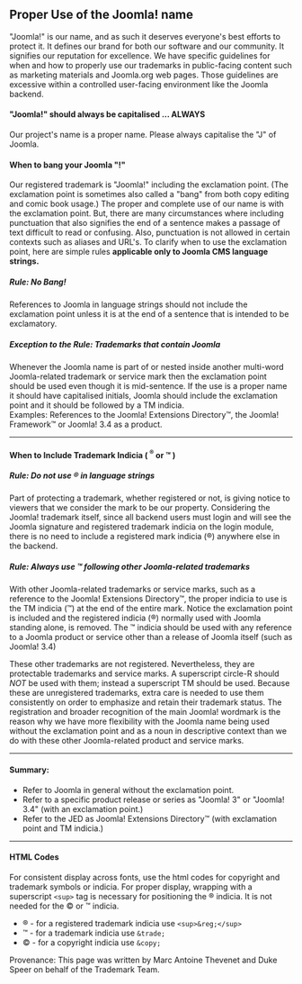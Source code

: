 ## Proper Use of the Joomla! name
"Joomla!" is our name, and as such it deserves everyone's best efforts to protect it.  It defines our brand for both our software and our community.  It signifies our reputation for excellence.  We have specific guidelines for when and how to properly use our trademarks in public-facing content such as marketing materials and Joomla.org web pages.  Those guidelines are excessive within a controlled user-facing environment like the Joomla backend.  

#### "Joomla!" should always be capitalised ... ALWAYS
Our project's name is a proper name.  Please always capitalise the "J" of Joomla.

#### When to bang your Joomla "!"
Our registered trademark is "Joomla!" including the exclamation point.  (The exclamation point is sometimes also called a "bang" from both copy editing and comic book usage.)  The proper and complete use of our name is with the exclamation point.  But, there are many circumstances where including punctuation that also signifies the end of a sentence makes a passage of text difficult to read or confusing.  Also, punctuation is not allowed in certain contexts such as aliases and URL's.  To clarify when to use the exclamation point, here are simple rules <b>applicable only to Joomla CMS language strings.</b>

##### Rule: No Bang!  
References to Joomla in language strings should not include the exclamation point unless it is at the end of a sentence that is intended to be exclamatory. 

##### Exception to the Rule:  Trademarks that contain Joomla
Whenever the Joomla name is part of or nested inside another multi-word Joomla-related trademark or service mark then the exclamation point should be used even though it is mid-sentence.  If the use is a proper name it should have capitalised initials, Joomla should include the exclamation point and it should be followed by a TM indicia.  
Examples:  References to the Joomla! Extensions Directory&trade;, the Joomla! Framework&trade; or Joomla! 3.4 as a product.

---------

#### When to Include Trademark Indicia ( <sup>&reg;</sup> or &trade; ) 

##### Rule: Do not use &reg; in language strings
Part of protecting a trademark, whether registered or not, is giving notice to viewers that we consider the mark to be our property.  Considering the Joomla! trademark itself, since all backend users must login and will see the Joomla signature and registered trademark indicia on the login module, there is no need to include a registered mark indicia (&reg;) anywhere else in the backend.   

##### Rule:  Always use &trade; following other Joomla-related trademarks
With other Joomla-related trademarks or service marks, such as a reference to the Joomla! Extensions Directory&trade;, the proper indicia to use is the TM indicia (&trade;) at the end of the entire mark.  Notice the exclamation point is included and the registered indicia (&reg;) normally used with Joomla standing alone, is removed. The &trade; indicia should be used with any reference to a Joomla product or service other than a release of Joomla itself (such as Joomla! 3.4)  

These other trademarks are not registered.  Nevertheless, they are protectable trademarks and service marks.  A superscript circle-R should <em>NOT</em> be used with them; instead a superscript TM should be used.  Because these are unregistered trademarks, extra care is needed to use them consistently on order to emphasize and retain their trademark status. The registration and broader recognition of the main Joomla! wordmark is the reason why we have more flexibility with the Joomla name being used without the exclamation point and as a noun in descriptive context than we do with these other Joomla-related product and service marks.

----------

#### Summary:  
* Refer to Joomla in general without the exclamation point.
* Refer to a specific product release or series as "Joomla! 3" or "Joomla! 3.4" (with an exclamation point.)
* Refer to the JED as Joomla! Extensions Directory&trade; (with exclamation point and TM indicia.)

--------------

#### HTML Codes
For consistent display across fonts, use the html codes for copyright and trademark symbols or indicia.  For proper display, wrapping with a superscript `<sup>` tag is necessary for positioning the &reg; indicia.  It is not needed for the &copy; or &trade; indicia.

* &reg; - for a registered trademark indicia use `<sup>&reg;</sup>`
* &trade; - for a trademark indicia use `&trade;`
* &copy; - for a copyright indicia use  `&copy;`

Provenance:  This page was written by Marc Antoine Thevenet and Duke Speer on behalf of the Trademark Team.
